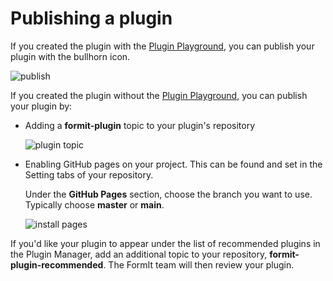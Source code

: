 # Publishing a plugin

If you created the plugin with the [Plugin Playground](https://formit3d.github.io/FormItExamplePlugins/docs/HowToBuild.html#PluginPlayground), you can publish your plugin with the bullhorn icon.

![publish](https://formit3d.github.io/FormItExamplePlugins/docs/images/publish.png)

If you created the plugin without the [Plugin Playground](https://formit3d.github.io/FormItExamplePlugins/docs/HowToBuild.html#PluginPlayground), you can publish your plugin by:

*   Adding a **formit-plugin** topic to your plugin's repository

    ![plugin topic](https://formit3d.github.io/FormItExamplePlugins/docs/images/topic.png)
*   Enabling GitHub pages on your project. This can be found and set in the Setting tabs of your repository.

    Under the **GitHub Pages** section, choose the branch you want to use. Typically choose **master** or **main**.

    ![install pages](https://formit3d.github.io/FormItExamplePlugins/docs/images/pages.png)

If you'd like your plugin to appear under the list of recommended plugins in the Plugin Manager, add an additional topic to your repository, **formit-plugin-recommended**. The FormIt team will then review your plugin.

###
